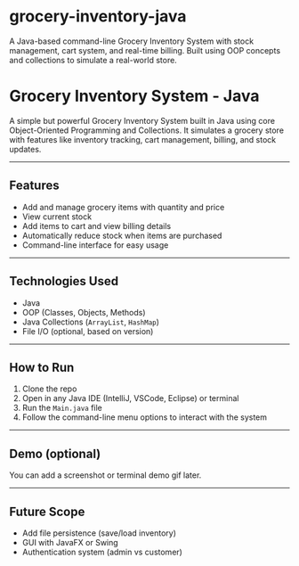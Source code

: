 # grocery-inventory-java
A Java-based command-line Grocery Inventory System with stock management, cart system, and real-time billing. Built using OOP concepts and collections to simulate a real-world store.
# Grocery Inventory System - Java

A simple but powerful Grocery Inventory System built in Java using core Object-Oriented Programming and Collections. It simulates a grocery store with features like inventory tracking, cart management, billing, and stock updates.

---

## Features
- Add and manage grocery items with quantity and price
- View current stock
- Add items to cart and view billing details
- Automatically reduce stock when items are purchased
- Command-line interface for easy usage

---

## Technologies Used
- Java
- OOP (Classes, Objects, Methods)
- Java Collections (`ArrayList`, `HashMap`)
- File I/O (optional, based on version)

---

## How to Run
1. Clone the repo
2. Open in any Java IDE (IntelliJ, VSCode, Eclipse) or terminal
3. Run the `Main.java` file
4. Follow the command-line menu options to interact with the system

---

## Demo (optional)
You can add a screenshot or terminal demo gif later.

---

## Future Scope
- Add file persistence (save/load inventory)
- GUI with JavaFX or Swing
- Authentication system (admin vs customer)
